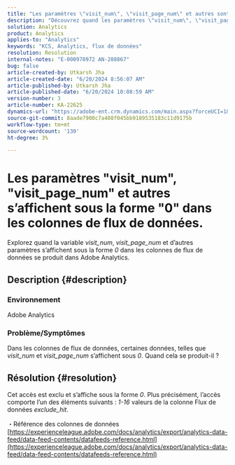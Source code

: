 ```yaml
---
title: "Les paramètres \"visit_num\", \"visit_page_num\" et autres sont affichés sous la forme \"0\" dans les colonnes de flux de données"
description: "Découvrez quand les paramètres \"visit_num\", \"visit_page_num\" et autres sont affichés comme \"0\" dans les colonnes de flux de données se produisent dans Adobe Analytics."
solution: Analytics
product: Analytics
applies-to: "Analytics"
keywords: "KCS, Analytics, flux de données"
resolution: Resolution
internal-notes: "E-000978972 AN-208867"
bug: false
article-created-by: Utkarsh Jha
article-created-date: "6/20/2024 8:56:07 AM"
article-published-by: Utkarsh Jha
article-published-date: "6/20/2024 10:08:59 AM"
version-number: 3
article-number: KA-22625
dynamics-url: "https://adobe-ent.crm.dynamics.com/main.aspx?forceUCI=1&pagetype=entityrecord&etn=knowledgearticle&id=04157dea-e22e-ef11-840a-00224809e160"
source-git-commit: 8aade7900c7a408f045bb9189535183c11d9175b
workflow-type: tm+mt
source-wordcount: '130'
ht-degree: 3%

---
```


# Les paramètres &quot;visit_num&quot;, &quot;visit_page_num&quot; et autres s’affichent sous la forme &quot;0&quot; dans les colonnes de flux de données.


Explorez quand la variable *visit_num*, *visit_page_num* et d’autres paramètres s’affichent sous la forme *0* dans les colonnes de flux de données se produit dans Adobe Analytics.

## Description {#description}


### Environnement

Adobe Analytics



### Problème/Symptômes

Dans les colonnes de flux de données, certaines données, telles que *visit_num* et *visit_page_num* s’affichent sous *0*. Quand cela se produit-il ?


## Résolution {#resolution}


Cet accès est exclu et s’affiche sous la forme *0*. Plus précisément, l’accès comporte l’un des éléments suivants : *1-16* valeurs de la colonne Flux de données *exclude_hit*.

・Référence des colonnes de données
[https://experienceleague.adobe.com/docs/analytics/export/analytics-data-feed/data-feed-contents/datafeeds-reference.html](https://experienceleague.adobe.com/docs/analytics/export/analytics-data-feed/data-feed-contents/datafeeds-reference.html)
